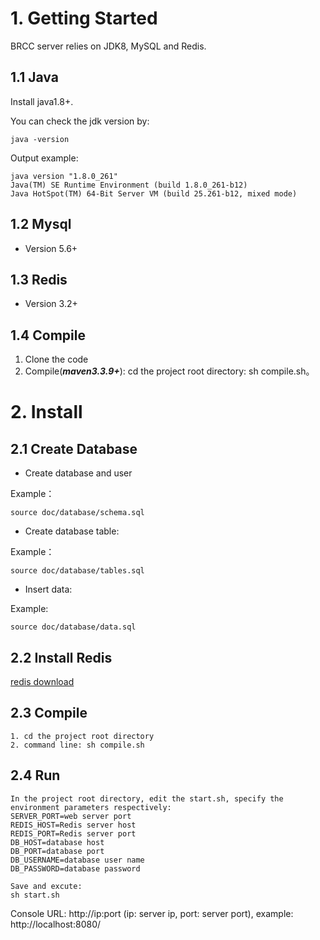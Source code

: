 # 1. Getting Started
BRCC server relies on JDK8, MySQL and Redis.
## 1.1 Java
Install java1.8+.

You can check the jdk version by:

```bazaar
java -version
```

Output example:

```bazaar
java version "1.8.0_261"
Java(TM) SE Runtime Environment (build 1.8.0_261-b12)
Java HotSpot(TM) 64-Bit Server VM (build 25.261-b12, mixed mode)
```

## 1.2 Mysql

+ Version 5.6+

## 1.3 Redis

+ Version 3.2+

## 1.4 Compile

1.  Clone the code
2.  Compile(***maven3.3.9+***):
    cd the project root directory: sh compile.sh。
    
# 2. Install

## 2.1 Create Database

+ Create database and user

Example：
```bazaar
source doc/database/schema.sql
```

+ Create database table:
  

Example：
```bazaar
source doc/database/tables.sql
```

+ Insert data:

Example:
```bazaar
source doc/database/data.sql
```

## 2.2 Install Redis

[redis download](https://redis.io/download/)


## 2.3 Compile

```bazaar
1. cd the project root directory
2. command line: sh compile.sh
```

## 2.4 Run

```bazaar
In the project root directory, edit the start.sh, specify the environment parameters respectively:
SERVER_PORT=web server port
REDIS_HOST=Redis server host
REDIS_PORT=Redis server port
DB_HOST=database host
DB_PORT=database port
DB_USERNAME=database user name
DB_PASSWORD=database password

Save and excute:
sh start.sh

```
Console URL:
http://ip:port (ip: server ip, port: server port), example: http://localhost:8080/

